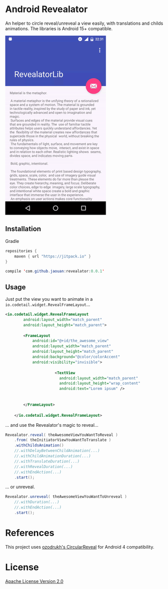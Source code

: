 Android Revealator
========

An helper to circle reveal/unreveal a view easily, with translations and childs animations.
The libraries is Android 15+ compatible.

![demo](art/demo.gif)

Installation
--------
Gradle

```java
repositories {
  	maven { url "https://jitpack.io" }
}
```

```java
compile 'com.github.jaouan:revealator:0.0.1'
```

Usage
--------

Just put the view you want to animate in a `io.codetail.widget.RevealFrameLayout`...

```xml
<io.codetail.widget.RevealFrameLayout
        android:layout_width="match_parent"
        android:layout_height="match_parent">

        <FrameLayout
            android:id="@+id/the_awesome_view"
            android:layout_width="match_parent"
            android:layout_height="match_parent"
            android:background="@color/colorAccent"
            android:visibility="invisible">

                      <TextView
                        android:layout_width="match_parent"
                        android:layout_height="wrap_content"
                        android:text="Lorem ipsum" />


        </FrameLayout>

    </io.codetail.widget.RevealFrameLayout>
```

... and use the Revealator's magic to reveal...
```java
Revealator.reveal( theAwesomeViewYouWantToReveal )
    .from( theInitiatorViewYouWantToTranslate )
    .withChildsAnimation()
    //.withDelayBetweenChildAnimation(...)
    //.withChildAnimationDuration(...)
    //.withTranslateDuration(...)
    //.withRevealDuration(...)
    //.withEndAction(...)
    .start();
```

... or unreveal.
```java
Revealator.unreveal( theAwesomeViewYouWantToUnreveal )
    //.withDuration(...)
    //.withEndAction(...)
    .start();
```

References
========

This project uses [ozodrukh's CircularReveal](https://github.com/ozodrukh/CircularReveal) for Android 4 compatibility.

License
========

[Apache License Version 2.0](LICENSE)